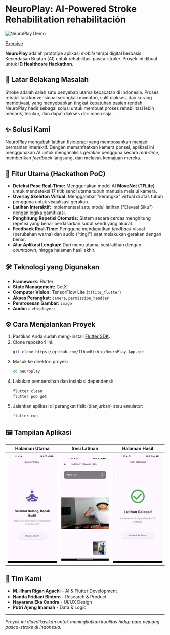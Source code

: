 # NeuroPlay: AI-Powered Stroke Rehabilitation  rehabilitación

![NeuroPlay Demo](assets/demoprototype.gif)

[Exercise](assets/elbow_elevation.gif)

**NeuroPlay** adalah prototipe aplikasi *mobile* terapi digital berbasis Kecerdasan Buatan (AI) untuk rehabilitasi pasca-stroke. Proyek ini dibuat untuk **ID Healthcare Hackathon**.

## 📖 Latar Belakang Masalah

Stroke adalah salah satu penyebab utama kecacatan di Indonesia. Proses rehabilitasi konvensional seringkali monoton, sulit diakses, dan kurang memotivasi, yang menyebabkan tingkat kepatuhan pasien rendah. NeuroPlay hadir sebagai solusi untuk membuat proses rehabilitasi lebih menarik, terukur, dan dapat diakses dari mana saja.

## ✨ Solusi Kami

NeuroPlay mengubah latihan fisioterapi yang membosankan menjadi permainan interaktif. Dengan memanfaatkan kamera ponsel, aplikasi ini menggunakan AI untuk menganalisis gerakan pengguna secara *real-time*, memberikan *feedback* langsung, dan melacak kemajuan mereka.

## 🚀 Fitur Utama (Hackathon PoC)

* **Deteksi Pose Real-Time:** Menggunakan model AI **MoveNet (TFLite)** untuk mendeteksi 17 titik sendi utama tubuh manusia melalui kamera.
* **Overlay Skeleton Virtual:** Menggambar "kerangka" virtual di atas tubuh pengguna untuk visualisasi gerakan.
* **Latihan Interaktif:** Implementasi satu modul latihan ("Elevasi Siku") dengan logika gamifikasi.
* **Penghitung Repetisi Otomatis:** Sistem secara cerdas menghitung repetisi yang benar berdasarkan sudut sendi yang akurat.
* **Feedback Real-Time:** Pengguna mendapatkan *feedback* visual (perubahan warna) dan audio ("ting!") saat melakukan gerakan dengan benar.
* **Alur Aplikasi Lengkap:** Dari menu utama, sesi latihan dengan *countdown*, hingga halaman hasil akhir.

## 🛠️ Teknologi yang Digunakan

* **Framework:** Flutter
* **State Management:** GetX
* **Computer Vision:** TensorFlow Lite (`tflite_flutter`)
* **Akses Perangkat:** `camera`, `permission_handler`
* **Pemrosesan Gambar:** `image`
* **Audio:** `audioplayers`

## ⚙️ Cara Menjalankan Proyek

1.  Pastikan Anda sudah meng-install [Flutter SDK](https://flutter.dev/docs/get-started/install).
2.  Clone repositori ini:
    ```bash
    git clone https://github.com/IlhamRichie/NeuroPlay-App.git
    ```
3.  Masuk ke direktori proyek:
    ```bash
    cd neuroplay
    ```
4.  Lakukan pembersihan dan instalasi dependensi:
    ```bash
    flutter clean
    flutter pub get
    ```
5.  Jalankan aplikasi di perangkat fisik (dianjurkan) atau emulator:
    ```bash
    flutter run
    ```

## 🖼️ Tampilan Aplikasi

| Halaman Utama | Sesi Latihan | Halaman Hasil |
| :-----------: | :----------: | :-----------: |
| ![Home](assets/home.png) | ![Exercise](assets/exercise.png) | ![Result](assets/result.png) |

## 👥 Tim Kami

* **M. Ilham Rigan Agachi** - AI & Flutter Development
* **Nanda Fridiani Bintoro** - Research & Product
* **Nayarana Eka Candra** - UI/UX Design
* **Putri Ajeng Imamah** - Data & Logic

---
*Proyek ini didedikasikan untuk meningkatkan kualitas hidup para pejuang pasca-stroke di Indonesia.*